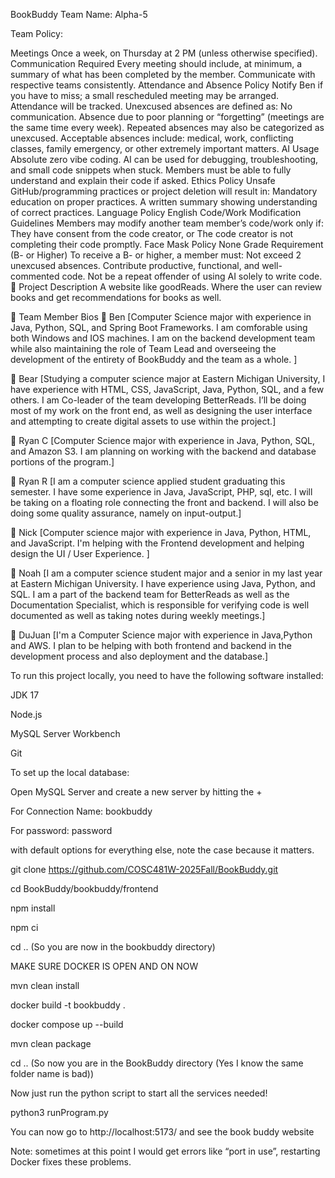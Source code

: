BookBuddy
Team Name: Alpha-5

Team Policy:

Meetings
Once a week, on Thursday at 2 PM (unless otherwise specified).
Communication Required
Every meeting should include, at minimum, a summary of what has been completed by the member.
Communicate with respective teams consistently.
Attendance and Absence Policy
Notify Ben if you have to miss; a small rescheduled meeting may be arranged.
Attendance will be tracked.
Unexcused absences are defined as:
No communication.
Absence due to poor planning or “forgetting” (meetings are the same time every week).
Repeated absences may also be categorized as unexcused.
Acceptable absences include: medical, work, conflicting classes, family emergency, or other extremely important matters.
AI Usage
Absolute zero vibe coding.
AI can be used for debugging, troubleshooting, and small code snippets when stuck.
Members must be able to fully understand and explain their code if asked.
Ethics Policy
Unsafe GitHub/programming practices or project deletion will result in:
Mandatory education on proper practices.
A written summary showing understanding of correct practices.
Language Policy
English
Code/Work Modification Guidelines
Members may modify another team member’s code/work only if:
They have consent from the code creator, or
The code creator is not completing their code promptly.
Face Mask Policy
None
Grade Requirement (B- or Higher)
To receive a B- or higher, a member must:
Not exceed 2 unexcused absences.
Contribute productive, functional, and well-commented code.
Not be a repeat offender of using AI solely to write code.
📖 Project Description
A website like goodReads. Where the user can review books and get recommendations for books as well.

🙌 Team Member Bios
🧑 Ben
[Computer Science major with experience in Java, Python, SQL, and Spring Boot Frameworks. I am comforable using both Windows and IOS machines. I am on the backend development team while also maintaining the role of Team Lead and overseeing the development of the entirety of BookBuddy and the team as a whole. ]

🧑 Bear
[Studying a computer science major at Eastern Michigan University, I have experience with HTML, CSS, JavaScript, Java, Python, SQL, and a few others. I am Co-leader of the team developing BetterReads. I’ll be doing most of my work on the front end, as well as designing the user interface and attempting to create digital assets to use within the project.]

🧑 Ryan C
[Computer Science major with experience in Java, Python, SQL, and Amazon S3. I am planning on working with the backend and database portions of the program.]

🧑 Ryan R
[I am a computer science applied student graduating this semester. I have some experience in Java, JavaScript, PHP, sql, etc. I will be taking on a floating role connecting the front and backend. I will also be doing some quality assurance, namely on input-output.]

🧑 Nick
[Computer science major with experience in Java, Python, HTML, and JavaScript. I'm helping with the Frontend development and helping design the UI / User Experience. ]

🧑 Noah
[I am a computer science student major and a senior in my last year at Eastern Michigan University. I have experience using Java, Python, and SQL. I am a part of the backend team for BetterReads as well as the Documentation Specialist, which is responsible for verifying code is well documented as well as taking notes during weekly meetings.]

🧑 DuJuan
[I'm a Computer Science major with experience in Java,Python and AWS. I plan to be helping with both frontend and backend in the development process and also deployment and the database.]

To run this project locally, you need to have the following software installed:

JDK 17

Node.js

MySQL Server Workbench

Git

To set up the local database:

Open MySQL Server and create a new server by hitting the +

For Connection Name: bookbuddy

For password: password

with default options for everything else, note the case because it matters.


git clone https://github.com/COSC481W-2025Fall/BookBuddy.git

cd BookBuddy/bookbuddy/frontend

npm install

npm ci

cd .. (So you are now in the bookbuddy directory)

MAKE SURE DOCKER IS OPEN AND ON NOW

mvn clean install

docker build -t bookbuddy .

docker compose up --build

mvn clean package

cd .. (So now you are in the BookBuddy directory (Yes I know the same folder name is bad))

Now just run the python script to start all the services needed!

python3 runProgram.py

You can now go to http://localhost:5173/ and see the book buddy website

Note: sometimes at this point I would get errors like “port in use”, restarting Docker fixes these problems.
